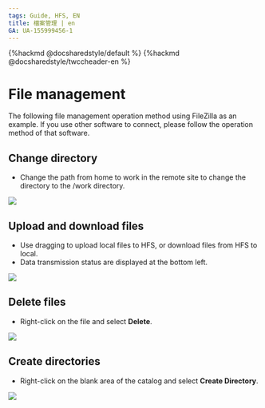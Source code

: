 ```yaml
---
tags: Guide, HFS, EN
title: 檔案管理 | en 
GA: UA-155999456-1
---
```


{%hackmd @docsharedstyle/default %}
{%hackmd @docsharedstyle/twccheader-en %}

# File management
The following file management operation method using FileZilla as an example. If you use other software to connect, please follow the operation method of that software.

## Change directory

- Change the path from home to work in the remote site to change the directory to the /work directory.

![](https://cos.twcc.ai/SYS-MANUAL/uploads/upload_870c737fa578fcfde778422f895c087a.png)

## Upload and download files

- Use dragging to upload local files to HFS, or download files from HFS to local.
- Data transmission status are displayed at the bottom left.

![](https://cos.twcc.ai/SYS-MANUAL/uploads/upload_2cc7ce70068f12aa0bfb9f0a53dd561c.png)


## Delete files

- Right-click on the file and select **Delete**.

![](https://cos.twcc.ai/SYS-MANUAL/uploads/upload_468feb0963404fa6ecf2061c9f980b56.png)


## Create directories

- Right-click on the blank area of the catalog and select **Create Directory**.

![](https://cos.twcc.ai/SYS-MANUAL/uploads/upload_5d797ddfc00229ed7536177c8c5a1234.png)

